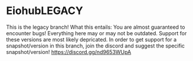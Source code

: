 # EiohubLEGACY
This is the legacy branch!
What this entails:
You are almost guaranteed to encounter bugs!
Everything here may or may not be outdated.
Support for these versions are most likely depricated.
In order to get support for a snapshot/version in this branch, join the discord and suggest the specific snapshot/version!
https://discord.gg/nd9653WUpA
